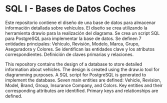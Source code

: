 # SQL I - Bases de Datos Coches

Este repositorio contiene el diseño de una base de datos para almacenar información detallada sobre vehículos.
El diseño se crea utilizando la herramienta drawio para la realización del diagrama.
Se crea un script SQL para PostgreSQL para implementar la base de datos.
Se definen 7 entidades principales: Vehículo, Revisión, Modelo, Marca, Grupo, Aseguradora y Colores. 
Se identifican las entidades clave y los atributos correspondientes.
Definición de claves primarias y relaciones.


This repository contains the design of a database to store detailed information about vehicles.
The design is created using the draw.io tool for diagramming purposes.
A SQL script for PostgreSQL is generated to implement the database.
Seven main entities are defined: Vehicle, Revision, Model, Brand, Group, Insurance Company, and Colors.
Key entities and their corresponding attributes are identified.
Primary keys and relationships are defined.

